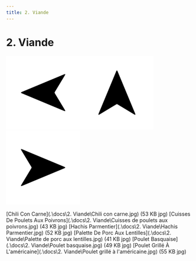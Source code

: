 ```yaml
---
title: 2. Viande
---  
```

# 2. Viande  
<p align="justify"><a href="1. Entree.html"><img src=".\assets\left.svg" title="Page précedente" style="height: 5vh" /></a><a href="."><img src=".\assets\up.svg" title="Page parente" style="height: 5vh" /></a><a href="3. Poisson.html"><img src=".\assets\right.svg" title="Page suivante" style="height: 5vh" /></a></p>  
[Chili Con Carne](.\docs\2. Viande\Chili con carne.jpg) (53 KB jpg)  
[Cuisses De Poulets Aux Poivrons](.\docs\2. Viande\Cuisses de poulets aux poivrons.jpg) (43 KB jpg)  
[Hachis Parmentier](.\docs\2. Viande\Hachis Parmentier.jpg) (52 KB jpg)  
[Palette De Porc Aux Lentilles](.\docs\2. Viande\Palette de porc aux lentilles.jpg) (41 KB jpg)  
[Poulet Basquaise](.\docs\2. Viande\Poulet basquaise.jpg) (49 KB jpg)  
[Poulet Grillé À L'américaine](.\docs\2. Viande\Poulet grillé à l'américaine.jpg) (55 KB jpg)  
